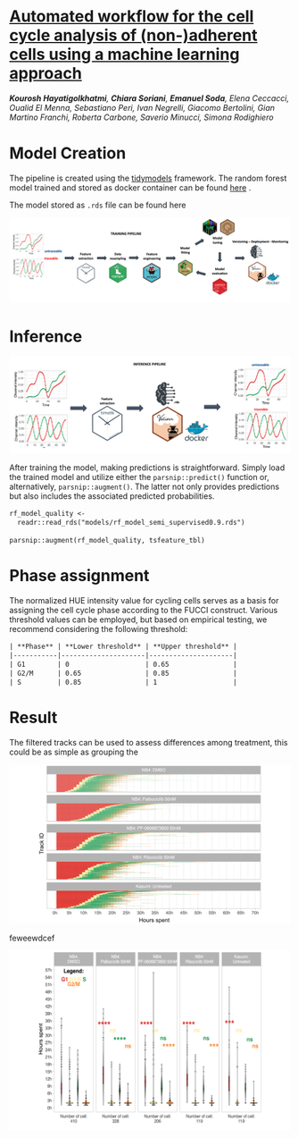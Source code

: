# [Automated workflow for the cell cycle analysis of (non-)adherent cells using a machine learning approach]()

***Kourosh Hayatigolkhatmi**, **Chiara Soriani**, **Emanuel Soda**, Elena Ceccacci, Oualid El Menna, Sebastiano Peri, Ivan Negrelli, Giacomo Bertolini, Gian Martino Franchi, Roberta Carbone, Saverio Minucci, Simona Rodighiero*

# Model Creation

The pipeline is created using the [tidymodels](https://www.tidymodels.org/) framework. The random forest model trained and stored as docker container can be found [here](https://hub.docker.com/repository/docker/emanuelsoda/rf_semi_sup/general) .

The model stored as `.rds` file can be found here

![The Machine Learning pipeline followed to create the quality model. Using timetk time-series associated features are extracted from the list of manually annotated tracks. A random forest model is then trained to predict whether a track is cycling or not.](images/model_creation.png)

# Inference

![An unannotated track can be fed to the model to predict whether it is cycling or not](images/inference.png)

After training the model, making predictions is straightforward. Simply load the trained model and utilize either the `parsnip::predict()` function or, alternatively, `parsnip::augment()`. The latter not only provides predictions but also includes the associated predicted probabilities.

```         
rf_model_quality <- 
  readr::read_rds("models/rf_model_semi_supervised0.9.rds")
  
parsnip::augment(rf_model_quality, tsfeature_tbl)
```

# Phase assignment

The normalized HUE intensity value for cycling cells serves as a basis for assigning the cell cycle phase according to the FUCCI construct. Various threshold values can be employed, but based on empirical testing, we recommend considering the following threshold:

```         
| **Phase** | **Lower threshold** | **Upper threshold** |
|-----------|---------------------|---------------------|
| G1        | 0                   | 0.65                |
| G2/M      | 0.65                | 0.85                |
| S         | 0.85                | 1                   |
```

# Result

The filtered tracks can be used to assess differences among treatment, this could be as simple as grouping the

![Waterfall plot of the "sorted" and "splitted" cells. Each row corresponds to a cell.](images/result_1.png)

feweewdcef

![Boxplot of the cell phase duration of the first cell cycle. A total of 1116 cells were analysed, obtaining a mean (± SD) cell cycle duration of 24.5 ± 8.5 h.](images/result_2.png)
